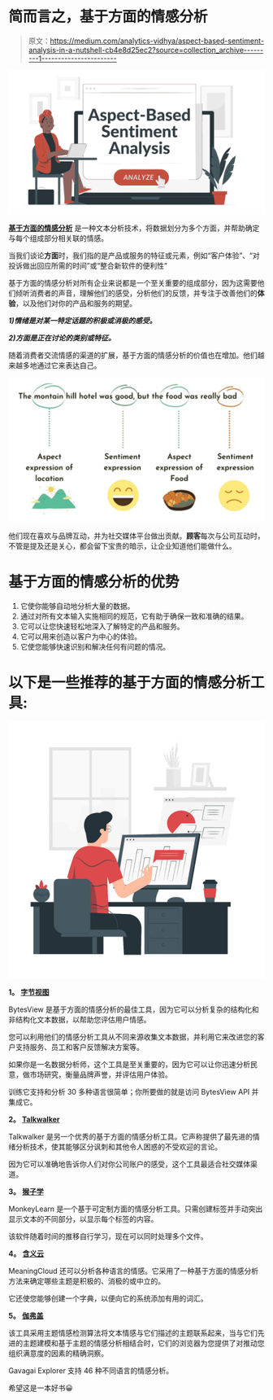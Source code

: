 # 简而言之，基于方面的情感分析

> 原文：<https://medium.com/analytics-vidhya/aspect-based-sentiment-analysis-in-a-nutshell-cb4e8d25ec2?source=collection_archive---------1----------------------->

![](img/ef17714ef2926044187c7f52a71aa959.png)

[**基于方面的情感分析**](https://www.bytesview.com/sentiment-analysis) 是一种文本分析技术，将数据划分为多个方面，并帮助确定与每个组成部分相关联的情感。

当我们谈论**方面**时，我们指的是产品或服务的特征或元素，例如“客户体验”、“对投诉做出回应所需的时间”或“整合新软件的便利性”

基于方面的情感分析对所有企业来说都是一个至关重要的组成部分，因为这需要他们倾听消费者的声音，理解他们的感受，分析他们的反馈，并专注于改善他们的**体验**，以及他们对你的产品和服务的期望。

***1)情绪是对某一特定话题的积极或消极的感受。***

***2)方面是正在讨论的类别或特征。***

随着消费者交流情感的渠道的扩展，基于方面的情感分析的价值也在增加。他们越来越多地通过它来表达自己。

![](img/3b5d4e52b76d43b3960d235a72ca606d.png)

他们现在喜欢与品牌互动，并为社交媒体平台做出贡献。**顾客**每次与公司互动时，不管是提及还是关心，都会留下宝贵的暗示，让企业知道他们能做什么。

# 基于方面的情感分析的优势

1.  它使你能够自动地分析大量的数据。
2.  通过对所有文本输入实施相同的规范，它有助于确保一致和准确的结果。
3.  它可以让您快速轻松地深入了解特定的产品和服务。
4.  它可以用来创造以客户为中心的体验。
5.  它使您能够快速识别和解决任何有问题的情况。

# 以下是一些推荐的基于方面的情感分析工具:

![](img/06b6fa89f1db5fbfd2506d7a26c4f04a.png)

**1。** [**字节视图**](https://www.bytesview.com/)

BytesView 是基于方面的情感分析的最佳工具，因为它可以分析复杂的结构化和非结构化文本数据，以帮助您评估用户情感。

您可以利用他们的情感分析工具从不同来源收集文本数据，并利用它来改进您的客户支持服务、员工和客户反馈解决方案等。

如果你是一名数据分析师，这个工具是至关重要的，因为它可以让你迅速分析民意，做市场研究，衡量品牌声誉，并评估用户体验。

训练它支持和分析 30 多种语言很简单；你所要做的就是访问 BytesView API 并集成它。

**2。** [**Talkwalker**](https://www.talkwalker.com/)

Talkwalker 是另一个优秀的基于方面的情感分析工具。它声称提供了最先进的情绪分析技术，使其能够区分讽刺和其他令人困惑的不受欢迎的言论。

因为它可以准确地告诉你人们对你公司账户的感受，这个工具最适合社交媒体渠道。

**3。** [**猴子学**](https://monkeylearn.com/)

MonkeyLearn 是一个基于可定制方面的情感分析工具。只需创建标签并手动突出显示文本的不同部分，以显示每个标签的内容。

该软件随着时间的推移自行学习，现在可以同时处理多个文件。

**4。** [**含义云**](https://www.meaningcloud.com/)

MeaningCloud 还可以分析各种语言的情感。它采用了一种基于方面的情感分析方法来确定哪些主题是积极的、消极的或中立的。

它还使您能够创建一个字典，以便向它的系统添加有用的词汇。

**5。** [**伽弗盖**](https://www.gavagai.io/)

该工具采用主题情感检测算法将文本情感与它们描述的主题联系起来，当与它们先进的主题建模和基于主题的情感分析相结合时，它们的浏览器为您提供了对推动您组织满意度的因素的精确洞察。

Gavagai Explorer 支持 46 种不同语言的情感分析。

希望这是一本好书😀